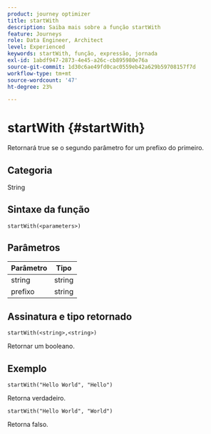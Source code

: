 ```yaml
---
product: journey optimizer
title: startWith
description: Saiba mais sobre a função startWith
feature: Journeys
role: Data Engineer, Architect
level: Experienced
keywords: startWith, função, expressão, jornada
exl-id: 1abdf947-2873-4e45-a26c-cb895980e76a
source-git-commit: 1d30c6ae49fd0cac0559eb42a629b59708157f7d
workflow-type: tm+mt
source-wordcount: '47'
ht-degree: 23%

---
```


# startWith {#startWith}

Retornará true se o segundo parâmetro for um prefixo do primeiro.

## Categoria

String

## Sintaxe da função

`startWith(<parameters>)`

## Parâmetros

| Parâmetro | Tipo |
|-------------|--------|
| string | string |
| prefixo | string |

## Assinatura e tipo retornado

`startWith(<string>,<string>)`

Retornar um booleano.

## Exemplo

`startWith("Hello World", "Hello")`

Retorna verdadeiro.

`startWith("Hello World", "World")`

Retorna falso.
